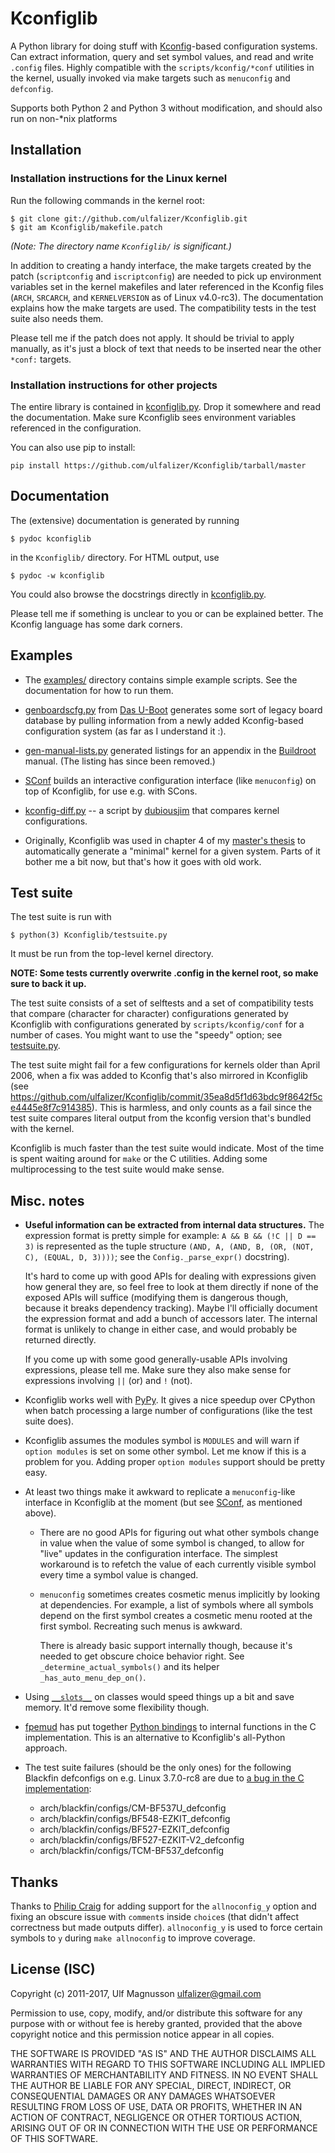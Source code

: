 # Kconfiglib #

A Python library for doing stuff with [Kconfig](https://www.kernel.org/doc/Documentation/kbuild/kconfig-language.txt)-based
configuration systems. Can extract information, query and set symbol values,
and read and write `.config` files. Highly compatible with the
`scripts/kconfig/*conf` utilities in the kernel, usually invoked via make
targets such as `menuconfig` and `defconfig`.

Supports both Python 2 and Python 3 without modification, and should also run
on non-\*nix platforms

## Installation ##

### Installation instructions for the Linux kernel ###

Run the following commands in the kernel root:

    $ git clone git://github.com/ulfalizer/Kconfiglib.git  
    $ git am Kconfiglib/makefile.patch

*(Note: The directory name `Kconfiglib/` is significant.)*

In addition to creating a handy interface, the make targets created by the
patch (`scriptconfig` and `iscriptconfig`) are needed to pick up environment
variables set in the kernel makefiles and later referenced in the Kconfig files
(`ARCH`, `SRCARCH`, and `KERNELVERSION` as of Linux v4.0-rc3).
The documentation explains how the make targets are used. The compatibility
tests in the test suite also needs them.

Please tell me if the patch does not apply. It should be trivial to apply
manually, as it's just a block of text that needs to be inserted near the other
`*conf:` targets.

### Installation instructions for other projects ###

The entire library is contained in [kconfiglib.py](kconfiglib.py). Drop it
somewhere and read the documentation. Make sure Kconfiglib sees environment
variables referenced in the configuration.

You can also use pip to install:
```
pip install https://github.com/ulfalizer/Kconfiglib/tarball/master
```

## Documentation ##

The (extensive) documentation is generated by running

    $ pydoc kconfiglib

in the `Kconfiglib/` directory. For HTML output,
use

    $ pydoc -w kconfiglib
    
You could also browse the docstrings directly in [kconfiglib.py](kconfiglib.py).

Please tell me if something is unclear to you or can be explained better. The Kconfig
language has some dark corners.

## Examples ##

 * The [examples/](examples/) directory contains simple example scripts. See the documentation for how to run them.

 * [genboardscfg.py](http://git.denx.de/?p=u-boot.git;a=blob;f=tools/genboardscfg.py;hb=HEAD) from [Das U-Boot](http://www.denx.de/wiki/U-Boot) generates some sort of legacy board database by pulling information from a newly added Kconfig-based configuration system (as far as I understand it :).

 * [gen-manual-lists.py](https://git.busybox.net/buildroot/tree/support/scripts/gen-manual-lists.py?id=5676a2deea896f38123b99781da0a612865adeb0) generated listings for an appendix in the [Buildroot](https://buildroot.org) manual. (The listing has since been removed.)

 * [SConf](https://github.com/CoryXie/SConf) builds an interactive configuration interface (like `menuconfig`) on top of Kconfiglib, for use e.g. with SCons.

 * [kconfig-diff.py](https://gist.github.com/dubiousjim/5638961) -- a script by [dubiousjim](https://github.com/dubiousjim) that compares kernel configurations.

 * Originally, Kconfiglib was used in chapter 4 of my [master's thesis](http://liu.diva-portal.org/smash/get/diva2:473038/FULLTEXT01.pdf) to automatically generate a "minimal" kernel for a given system. Parts of it bother me a bit now, but that's how it goes with old work.
 
## Test suite ##

The test suite is run with

    $ python(3) Kconfiglib/testsuite.py

It must be run from the top-level kernel directory.
    
**NOTE: Some tests currently overwrite .config in the kernel root, so make sure to back it up.**

The test suite consists of a set of selftests and a set of compatibility tests that
compare (character for character) configurations generated by Kconfiglib with
configurations generated by `scripts/kconfig/conf` for a number of cases. You
might want to use the "speedy" option; see [testsuite.py](testsuite.py).

The test suite might fail for a few configurations for kernels older than April 2006,
when a fix was added to Kconfig that's also mirrored in Kconfiglib
(see https://github.com/ulfalizer/Kconfiglib/commit/35ea8d5f1d63bdc9f8642f5ce4445e8f7c914385).
This is harmless, and only counts as a fail since the test suite compares literal
output from the kconfig version that's bundled with the kernel.

Kconfiglib is much faster than the test suite would indicate. Most of the time
is spent waiting around for `make` or the C utilities. Adding some multiprocessing
to the test suite would make sense.

## Misc. notes ##

 * **Useful information can be extracted from internal data structures.** The
   expression format is pretty simple for example: `A && B && (!C || D == 3)` is
   represented as the tuple structure
   `(AND, A, (AND, B, (OR, (NOT, C), (EQUAL, D, 3))))`; see the
   `Config._parse_expr()` docstring).

   It's hard to come up with good APIs for dealing with expressions given how
   general they are, so feel free to look at them directly if none of the
   exposed APIs will suffice (modifying them is dangerous though, because it
   breaks dependency tracking). Maybe I'll officially document the expression
   format and add a bunch of accessors later. The internal format is unlikely
   to change in either case, and would probably be returned directly.

   If you come up with some good generally-usable APIs involving
   expressions, please tell me. Make sure they also make sense for expressions
   involving `||` (or) and `!` (not).

 * Kconfiglib works well with [PyPy](http://pypy.org). It gives a nice speedup
   over CPython when batch processing a large number of configurations (like
   the test suite does).

 * Kconfiglib assumes the modules symbol is `MODULES` and will warn if
   `option modules` is set on some other symbol. Let me know if this is a
   problem for you. Adding proper `option modules` support should be pretty
   easy.

 * At least two things make it awkward to replicate a `menuconfig`-like
   interface in Kconfiglib at the moment (but see
   [SConf](https://github.com/CoryXie/SConf), as mentioned above).

   * There are no good APIs for figuring out what other symbols change in value
     when the value of some symbol is changed, to allow for "live" updates
     in the configuration interface. The simplest workaround is to refetch the
     value of each currently visible symbol every time a symbol value is
     changed.

   * `menuconfig` sometimes creates cosmetic menus implicitly by looking at
     dependencies. For example, a list of symbols where all symbols depend on
     the first symbol creates a cosmetic menu rooted at the first symbol.
     Recreating such menus is awkward.
          
     There is already basic support internally though, because it's needed to
     get obscure choice behavior right. See `_determine_actual_symbols()` and
     its helper `_has_auto_menu_dep_on()`.

 * Using [`__slots__`](https://docs.python.org/3.1/reference/datamodel.html#slots)
   on classes would speed things up a bit and save memory. It'd remove some
   flexibility though.

 * [fpemud](https://github.com/fpemud) has put together
   [Python bindings](https://github.com/fpemud/pylkc) to internal functions in the C
   implementation. This is an alternative to Kconfiglib's all-Python approach.

 * The test suite failures (should be the only ones) for the following Blackfin
   defconfigs on e.g. Linux 3.7.0-rc8 are due to
   [a bug in the C implementation](https://lkml.org/lkml/2012/12/5/458):

   * arch/blackfin/configs/CM-BF537U\_defconfig  
   * arch/blackfin/configs/BF548-EZKIT\_defconfig  
   * arch/blackfin/configs/BF527-EZKIT\_defconfig  
   * arch/blackfin/configs/BF527-EZKIT-V2\_defconfig  
   * arch/blackfin/configs/TCM-BF537\_defconfig

## Thanks ##

Thanks to [Philip Craig](https://github.com/philipc) for adding
support for the `allnoconfig_y` option and fixing an obscure issue
with `comment`s inside `choice`s (that didn't affect correctness but
made outputs differ). `allnoconfig_y` is used to force certain symbols
to `y` during `make allnoconfig` to improve coverage.

## License (ISC) ##

Copyright (c) 2011-2017, Ulf Magnusson <ulfalizer@gmail.com>

Permission to use, copy, modify, and/or distribute this software for any purpose with or without fee is hereby granted, provided that the above copyright notice and this permission notice appear in all copies.

THE SOFTWARE IS PROVIDED "AS IS" AND THE AUTHOR DISCLAIMS ALL WARRANTIES WITH REGARD TO THIS SOFTWARE INCLUDING ALL IMPLIED WARRANTIES OF MERCHANTABILITY AND FITNESS. IN NO EVENT SHALL THE AUTHOR BE LIABLE FOR ANY SPECIAL, DIRECT, INDIRECT, OR CONSEQUENTIAL DAMAGES OR ANY DAMAGES WHATSOEVER RESULTING FROM LOSS OF USE, DATA OR PROFITS, WHETHER IN AN ACTION OF CONTRACT, NEGLIGENCE OR OTHER TORTIOUS ACTION, ARISING OUT OF OR IN CONNECTION WITH THE USE OR PERFORMANCE OF THIS SOFTWARE.
